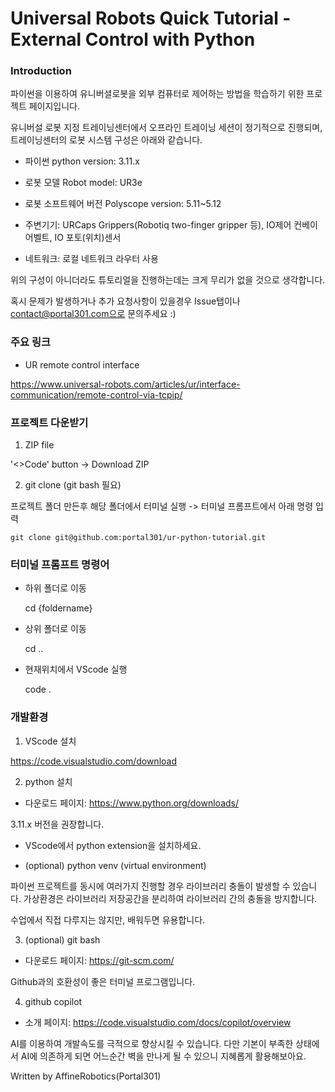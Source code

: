 # Universal Robots Quick Tutorial - External Control with Python

### Introduction

파이썬을 이용하여 유니버셜로봇을 외부 컴퓨터로 제어하는 방법을 학습하기 위한 프로젝트 페이지입니다.

유니버설 로봇 지정 트레이닝센터에서 오프라인 트레이닝 세션이 정기적으로 진행되며, 트레이닝센터의 로봇 시스템 구성은 아래와 같습니다.


- 파이썬 python version: 3.11.x 

- 로봇 모델 Robot model: UR3e

- 로봇 소프트웨어 버전 Polyscope version: 5.11~5.12

- 주변기기: URCaps Grippers(Robotiq two-finger gripper 등), IO제어 컨베이어벨트, IO 포토(위치)센서

- 네트워크: 로컬 네트워크 라우터 사용


위의 구성이 아니더라도 튜토리얼을 진행하는데는 크게 무리가 없을 것으로 생각합니다.

혹시 문제가 발생하거나 추가 요청사항이 있을경우 Issue탭이나 contact@portal301.com으로 문의주세요 :)


### 주요 링크

- UR remote control interface

https://www.universal-robots.com/articles/ur/interface-communication/remote-control-via-tcpip/


### 프로젝트 다운받기

1. ZIP file

  '<>Code' button -> Download ZIP


2. git clone (git bash 필요)

프로젝트 폴더 만든후 해당 폴더에서 터미널 실행 -> 터미널 프롬프트에서 아래 명령 입력

    git clone git@github.com:portal301/ur-python-tutorial.git


### 터미널 프롬프트 명령어

- 하위 폴더로 이동

    cd {foldername}

- 상위 폴더로 이동

    cd .. 

- 현재위치에서 VScode 실행

    code .


### 개발환경

1. VScode 설치

https://code.visualstudio.com/download


2. python 설치

- 다운로드 페이지: https://www.python.org/downloads/

3.11.x 버전을 권장합니다.

- VScode에서 python extension을 설치하세요.



- (optional) python venv (virtual environment)

파이썬 프로젝트를 동시에 여러가지 진행할 경우 라이브러리 충돌이 발생할 수 있습니다. 가상환경은 라이브러리 저장공간을 분리하여 라이브러리 간의 충돌을 방지합니다.

수업에서 직접 다루지는 않지만, 배워두면 유용합니다.


3. (optional) git bash

- 다운로드 페이지: https://git-scm.com/

Github과의 호환성이 좋은 터미널 프로그램입니다.



4. github copilot

- 소개 페이지: https://code.visualstudio.com/docs/copilot/overview

AI를 이용하여 개발속도를 극적으로 향상시킬 수 있습니다. 다만 기본이 부족한 상태에서 AI에 의존하게 되면 어느순간 벽을 만나게 될 수 있으니 지혜롭게 활용해보아요.


Written by AffineRobotics(Portal301)